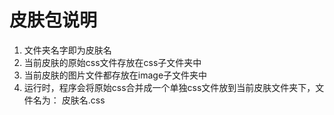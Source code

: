# 皮肤包说明

1. 文件夹名字即为皮肤名
2. 当前皮肤的原始css文件存放在css子文件夹中
3. 当前皮肤的图片文件都存放在image子文件夹中
4. 运行时，程序会将原始css合并成一个单独css文件放到当前皮肤文件夹下，文件名为： 皮肤名.css
